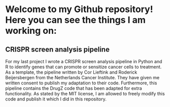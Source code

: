 # Welcome to my Github repository! Here you can see the things I am working on:

## CRISPR screen analysis pipeline
For my last project I wrote a CRISPR screen analysis pipeline in Python and R to identify genes that can promote or sensitize cancer cells to treatment. As a template, the pipeline written by Cor Lieftink and Roderick Beijersbergen from the Netherlands Cancer Institute. They have given me written consent to publish my adaptation to their code. Furthermore, this pipeline contains the DrugZ code that has been adapted for extra functionality. As stated by the MIT license, I am allowed to freely modify this code and publish it which I did in this repository.
